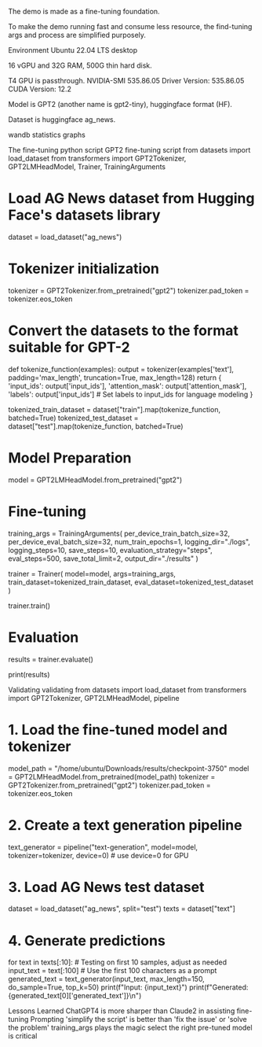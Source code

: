 The demo is made as a fine-tuning foundation.

To make the demo running fast and consume less resource, the find-tuning args and process are simplified purposely.

Environment
Ubuntu 22.04 LTS desktop

16 vGPU and 32G RAM, 500G thin hard disk.

T4 GPU is passthrough. NVIDIA-SMI 535.86.05              Driver Version: 535.86.05    CUDA Version: 12.2  

Model is GPT2 (another name is gpt2-tiny), huggingface format (HF).

Dataset is huggingface ag_news.

wandb statistics graphs






The fine-tuning python script
GPT2 fine-tuning script
from datasets import load_dataset
from transformers import GPT2Tokenizer, GPT2LMHeadModel, Trainer, TrainingArguments
 
# Load AG News dataset from Hugging Face's datasets library
dataset = load_dataset("ag_news")
 
# Tokenizer initialization
tokenizer = GPT2Tokenizer.from_pretrained("gpt2")
tokenizer.pad_token = tokenizer.eos_token
 
# Convert the datasets to the format suitable for GPT-2
def tokenize_function(examples):
    output = tokenizer(examples['text'], padding='max_length', truncation=True, max_length=128)
    return {
        'input_ids': output['input_ids'],
        'attention_mask': output['attention_mask'],
        'labels': output['input_ids']  # Set labels to input_ids for language modeling
    }
 
tokenized_train_dataset = dataset["train"].map(tokenize_function, batched=True)
tokenized_test_dataset = dataset["test"].map(tokenize_function, batched=True)
 
# Model Preparation
model = GPT2LMHeadModel.from_pretrained("gpt2")
 
# Fine-tuning
training_args = TrainingArguments(
    per_device_train_batch_size=32,
    per_device_eval_batch_size=32,
    num_train_epochs=1,
    logging_dir="./logs",
    logging_steps=10,
    save_steps=10,
    evaluation_strategy="steps",
    eval_steps=500,
    save_total_limit=2,
    output_dir="./results"
)
 
trainer = Trainer(
    model=model,
    args=training_args,
    train_dataset=tokenized_train_dataset,
    eval_dataset=tokenized_test_dataset
)
 
trainer.train()
 
# Evaluation
results = trainer.evaluate()
 
print(results)
   


Validating
validating
from datasets import load_dataset
from transformers import GPT2Tokenizer, GPT2LMHeadModel, pipeline
 
# 1. Load the fine-tuned model and tokenizer
model_path = "/home/ubuntu/Downloads/results/checkpoint-3750"
model = GPT2LMHeadModel.from_pretrained(model_path)
tokenizer = GPT2Tokenizer.from_pretrained("gpt2")
tokenizer.pad_token = tokenizer.eos_token
 
# 2. Create a text generation pipeline
text_generator = pipeline("text-generation", model=model, tokenizer=tokenizer, device=0)  # use device=0 for GPU
 
# 3. Load AG News test dataset
dataset = load_dataset("ag_news", split="test")
texts = dataset["text"]
 
# 4. Generate predictions
for text in texts[:10]:  # Testing on first 10 samples, adjust as needed
    input_text = text[:100]  # Use the first 100 characters as a prompt
    generated_text = text_generator(input_text, max_length=150, do_sample=True, top_k=50)
    print(f"Input: {input_text}")
    print(f"Generated: {generated_text[0]['generated_text']}\n")


Lessons Learned
ChatGPT4 is more sharper than Claude2 in assisting fine-tuning
Prompting 'simplify the script' is better than 'fix the issue' or 'solve the problem'
training_args plays the magic
select the right pre-tuned model is critical

